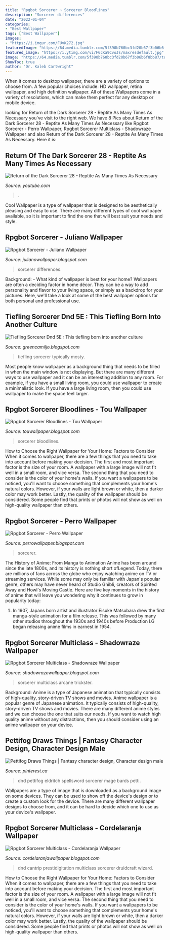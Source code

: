 ```yaml
---
title: "Rpgbot Sorcerer ~ Sorcerer Bloodlines"
description: "Sorcerer differences"
date: "2022-01-04"
categories:
- "Best Wallpaper"
tags: ["Best Wallpaper"]
images:
- "https://i.imgur.com/FUvK272.jpg"
featuredImage: "https://64.media.tumblr.com/5f390b760bc3fd20b67f3b06b6f8bb87/tumblr_pdmgg3dMgW1qc5akbo1_1280.jpg"
featured_image: "https://i.ytimg.com/vi/FGcKa9CvoJs/maxresdefault.jpg"
image: "https://64.media.tumblr.com/5f390b760bc3fd20b67f3b06b6f8bb87/tumblr_pdmgg3dMgW1qc5akbo1_1280.jpg"
ShowToc: true
author: "Dr. Kaleb Cartwright"
---
```



When it comes to desktop wallpaper, there are a variety of options to choose from. A few popular choices include: HD wallpaper, retina wallpaper, and high definition wallpaper. All of these Wallpapers come in a variety of resolutions, which can make them perfect for any desktop or mobile device. 

	

		
looking for Return of the Dark Sorcerer 28 - Reptite As Many Times As Necessary you've visit to the right web. We have 8 Pics about Return of the Dark Sorcerer 28 - Reptite As Many Times As Necessary like Rpgbot Sorcerer - Perro Wallpaper, Rpgbot Sorcerer Multiclass - Shadowraze Wallpaper and also Return of the Dark Sorcerer 28 - Reptite As Many Times As Necessary. Here it is:
		
    
## Return Of The Dark Sorcerer 28 - Reptite As Many Times As Necessary

<img loading=lazy src="https://i.ytimg.com/vi/FGcKa9CvoJs/maxresdefault.jpg" onerror="this.onerror=null;this.src='https://tse4.mm.bing.net/th?id=OIP.EKYh8ae4_8cuzExJi1BNegHaEK&amp;pid=15.1';" alt="Return of the Dark Sorcerer 28 - Reptite As Many Times As Necessary">

_Source: youtube.com_

>. 

	

Cool Wallpaper is a type of wallpaper that is designed to be aesthetically pleasing and easy to use. There are many different types of cool wallpaper available, so it is important to find the one that will best suit your needs and style.

    
## Rpgbot Sorcerer - Juliano Wallpaper

<img loading=lazy src="https://i.imgur.com/FUvK272.jpg" onerror="this.onerror=null;this.src='https://tse3.mm.bing.net/th?id=OIP.hLQJRDWhVZtjHgJ4PwMj3AHaFH&amp;pid=15.1';" alt="Rpgbot Sorcerer - Juliano Wallpaper">

_Source: julianowallpaper.blogspot.com_

>sorcerer differences. 

	

Background: - What kind of wallpaper is best for your home?
Wallpapers are often a deciding factor in home décor. They can be a way to add personality and flavor to your living space, or simply as a backdrop for your pictures. Here, we'll take a look at some of the best wallpaper options for both personal and professional use.

    
## Tiefling Sorcerer Dnd 5E : This Tiefling Born Into Another Culture

<img loading=lazy src="https://64.media.tumblr.com/5f390b760bc3fd20b67f3b06b6f8bb87/tumblr_pdmgg3dMgW1qc5akbo1_1280.jpg" onerror="this.onerror=null;this.src='https://tse3.mm.bing.net/th?id=OIP.Ew5j814_DaZ5KCU8u_DONgHaJ4&amp;pid=15.1';" alt="Tiefling Sorcerer Dnd 5E : This tiefling born into another culture">

_Source: greencamiljo.blogspot.com_

>tiefling sorcerer typically mosty. 

	

Most people know wallpaper as a background thing that needs to be filled in when the main window is not displaying. But there are many different ways to use wallpaper and it can be an interesting addition to any room. For example, if you have a small living room, you could use wallpaper to create a minimalistic look. If you have a large living room, then you could use wallpaper to make the space feel larger.

    
## Rpgbot Sorcerer Bloodlines - Tou Wallpaper

<img loading=lazy src="https://preview.redd.it/hfzrcjkkq0q61.jpg?width=2550&amp;format=pjpg&amp;auto=webp&amp;s=60f92116bfe405e676f7eb0f8cae9f7d47e7e4d9" onerror="this.onerror=null;this.src='https://tse4.mm.bing.net/th?id=OIP.NIMe2xRyyl_UwfgDzufmOAHaJl&amp;pid=15.1';" alt="Rpgbot Sorcerer Bloodlines - Tou Wallpaper">

_Source: touwallpaper.blogspot.com_

>sorcerer bloodlines. 

	

How to Choose the Right Wallpaper for Your Home: Factors to Consider
When it comes to wallpaper, there are a few things that you need to take into account before making your decision. The first and most important factor is the size of your room. A wallpaper with a large image will not fit well in a small room, and vice versa. 
The second thing that you need to consider is the color of your home's walls. If you want a wallpapers to be noticed, you'll want to choose something that complements your home's natural colors. However, if your walls are light brown or white, then a darker color may work better. 
Lastly, the quality of the wallpaper should be considered. Some people find that prints or photos will not show as well on high-quality wallpaper than others.

    
## Rpgbot Sorcerer - Perro Wallpaper

<img loading=lazy src="https://i.redd.it/f84yu213idd51.jpg" onerror="this.onerror=null;this.src='https://tse2.mm.bing.net/th?id=OIP.KGDhwS-DyWG5x_DdYbTVGgHaIz&amp;pid=15.1';" alt="Rpgbot Sorcerer - Perro Wallpaper">

_Source: perrowallpaper.blogspot.com_

>sorcerer. 

	

The History of Anime: From Manga to Animation
Anime has been around since the late 1800s, and its history is nothing short ofLegend. Today, there are millions of fans across the globe who enjoy watching anime on TV or streaming services. While some may only be familiar with Japan's popular genre, others may have never heard of Studio Ghibli, creators of Spirited Away and Howl's Moving Castle. Here are five key moments in the history of anime that will leave you wondering why it continues to grow in popularity today:
1) In 1907, Japans born artist and illustrator Eisuke Matsubara drew the first manga-style animation for a film release. This was followed by many other studios throughout the 1930s and 1940s before Production I.G began releasing anime films in earnest in 1954.

    
## Rpgbot Sorcerer Multiclass - Shadowraze Wallpaper

<img loading=lazy src="https://static2.cbrimages.com/wordpress/wp-content/uploads/2021/04/DD-arcane-trickster.jpg?q=50&amp;fit=crop&amp;w=740&amp;h=370&amp;dpr=1.5" onerror="this.onerror=null;this.src='https://tse1.mm.bing.net/th?id=OIP.9OM8S5tSblFZncKP7WQ3igHaDt&amp;pid=15.1';" alt="Rpgbot Sorcerer Multiclass - Shadowraze Wallpaper">

_Source: shadowrazewallpaper.blogspot.com_

>sorcerer multiclass arcane trickster. 

	

Background: Anime is a type of Japanese animation that typically consists of high-quality, story-driven TV shows and movies.
Anime wallpaper is a popular genre of Japanese animation. It typically consists of high-quality, story-driven TV shows and movies. There are many different anime styles and we can choose the one that suits our needs. If you want to watch high quality anime without any distractions, then you should consider using an anime wallpaper on your device.

    
## Pettifog Draws Things | Fantasy Character Design, Character Design Male

<img loading=lazy src="https://i.pinimg.com/originals/36/43/94/3643940789e13ca31b6260fea9095e7e.jpg" onerror="this.onerror=null;this.src='https://tse4.mm.bing.net/th?id=OIP.fVYHVf-LBTtvhENtFqgh6AHaNL&amp;pid=15.1';" alt="Pettifog Draws Things | Fantasy character design, Character design male">

_Source: pinterest.ca_

>dnd pettifog eldritch spellsword sorcerer mage bards petti. 

	

Wallpapers are a type of image that is downloaded as a background image on some devices. They can be used to show off the device's design or to create a custom look for the device. There are many different wallpaper designs to choose from, and it can be hard to decide which one to use as your device's wallpaper.

    
## Rpgbot Sorcerer Multiclass - Cordelaranja Wallpaper

<img loading=lazy src="https://mymswell.files.wordpress.com/2019/08/cc-minorillus3.png" onerror="this.onerror=null;this.src='https://tse1.mm.bing.net/th?id=OIP.DbUgt5oMxuQaKv3oIirOigHaHa&amp;pid=15.1';" alt="Rpgbot Sorcerer Multiclass - Cordelaranja Wallpaper">

_Source: cordelaranjawallpaper.blogspot.com_

>dnd cantrip prestidigitation multiclass sorcerer druidcraft wizard. 

	

How to Choose the Right Wallpaper for Your Home: Factors to Consider
When it comes to wallpaper, there are a few things that you need to take into account before making your decision. The first and most important factor is the size of your room. A wallpaper with a large image will not fit well in a small room, and vice versa. 
The second thing that you need to consider is the color of your home's walls. If you want a wallpapers to be noticed, you'll want to choose something that complements your home's natural colors. However, if your walls are light brown or white, then a darker color may work better. 
Lastly, the quality of the wallpaper should be considered. Some people find that prints or photos will not show as well on high-quality wallpaper than others.

